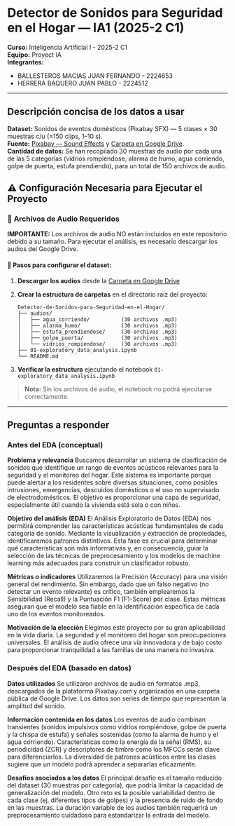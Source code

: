 
# Detector de Sonidos para Seguridad en el Hogar — IA1 (2025-2 C1)

**Curso:** Inteligencia Artificial I - 2025-2 C1  
**Equipo:** Proyect IA  
**Integrantes:**  
- BALLESTEROS MACIAS JUAN FERNANDO - 2224653
- HERRERA BAQUERO JUAN PABLO       - 2224512

---

## Descripción concisa de los datos a usar
**Dataset:** Sonidos de eventos domésticos (Pixabay SFX) — 5 clases × 30 muestras c/u (≈150 clips, 1–10 s).  
**Fuente:** [Pixabay — Sound Effects](https://pixabay.com/es/sound-effects/search/) y [Carpeta en Google Drive](https://drive.google.com/drive/folders/1y7ibtNqqgdMhxik_176RQQprkYSIPpYf?usp=sharing).  
**Cantidad de datos:**  Se han recopilado 30 muestras de audio por cada una de las 5 categorías (vidrios rompiéndose, alarma de humo, agua corriendo, golpe de puerta, estufa prendiendo), para un total de 150 archivos de audio.

## ⚠️ Configuración Necesaria para Ejecutar el Proyecto

### 📁 **Archivos de Audio Requeridos**
**IMPORTANTE:** Los archivos de audio NO están incluidos en este repositorio debido a su tamaño. Para ejecutar el análisis, es necesario descargar los audios del Google Drive.

#### 🔄 **Pasos para configurar el dataset:**

1. **Descargar los audios** desde la [Carpeta en Google Drive](https://drive.google.com/drive/folders/1y7ibtNqqgdMhxik_176RQQprkYSIPpYf?usp=sharing)

2. **Crear la estructura de carpetas** en el directorio raíz del proyecto:
   ```
   Detector-de-Sonidos-para-Seguridad-en-el-Hogar/
   ├── audios/
   │   ├── agua_corriendo/          (30 archivos .mp3)
   │   ├── alarma_humo/             (30 archivos .mp3)
   │   ├── estufa_prendiendose/     (30 archivos .mp3)
   │   ├── golpe_puerta/            (30 archivos .mp3)
   │   └── vidrios_rompiendose/     (30 archivos .mp3)
   ├── 01-exploratory_data_analysis.ipynb
   └── README.md
   ```

3. **Verificar la estructura** ejecutando el notebook `01-exploratory_data_analysis.ipynb`

> **Nota:** Sin los archivos de audio, el notebook no podrá ejecutarse correctamente.

---

## Preguntas a responder

### Antes del EDA (conceptual)
**Problema y relevancia** 
Buscamos desarrollar un sistema de clasificación de sonidos que identifique un rango de eventos acústicos relevantes para la seguridad y el monitoreo del hogar. Este sistema es importante porque puede alertar a los residentes sobre diversas situaciones, como posibles intrusiones, emergencias, descuidos domésticos o el uso no supervisado de electrodomésticos. El objetivo es proporcionar una capa de seguridad, especialmente útil cuando la vivienda está sola o con niños.

**Objetivo del análisis (EDA)**
El Análisis Exploratorio de Datos (EDA) nos permitirá comprender las características acústicas fundamentales de cada categoría de sonido. Mediante la visualización y extracción de propiedades, identificaremos patrones distintivos. Esta fase es crucial para determinar qué características son más informativas y, en consecuencia, guiar la selección de las técnicas de preprocesamiento y los modelos de machine learning más adecuados para construir un clasificador robusto.

**Métricas o indicadores** 
Utilizaremos la Precisión (Accuracy) para una visión general del rendimiento. Sin embargo, dado que un falso negativo (no detectar un evento relevante) es crítico, también emplearemos la Sensibilidad (Recall) y la Puntuación F1 (F1-Score) por clase. Estas métricas aseguran que el modelo sea fiable en la identificación específica de cada uno de los eventos monitoreados.

**Motivación de la elección**
Elegimos este proyecto por su gran aplicabilidad en la vida diaria. La seguridad y el monitoreo del hogar son preocupaciones universales. El análisis de audio ofrece una vía innovadora y de bajo costo para proporcionar tranquilidad a las familias de una manera no invasiva.

### Después del EDA (basado en datos)
**Datos utilizados** 
Se utilizaron archivos de audio en formatos .mp3, descargados de la plataforma Pixabay.com y organizados en una carpeta pública de Google Drive. Los datos son series de tiempo que representan la amplitud del sonido.

**Información contenida en los datos** 
Los eventos de audio combinan transientes (sonidos impulsivos como vidrios rompiéndose, golpe de puerta y la chispa de estufa) y señales sostenidas (como la alarma de humo y el agua corriendo). Características como la energía de la señal (RMS), su periodicidad (ZCR) y descriptores de timbre como los MFCCs serán clave para diferenciarlos. La diversidad de patrones acústicos entre las clases sugiere que un modelo podrá aprender a separarlas eficazmente.

**Desafíos asociados a los datos** 
El principal desafío es el tamaño reducido del dataset (30 muestras por categoría), que podría limitar la capacidad de generalización del modelo. Otro reto es la posible variabilidad dentro de cada clase (ej. diferentes tipos de golpes) y la presencia de ruido de fondo en las muestras. La duración variable de los audios también requerirá un preprocesamiento cuidadoso para estandarizar la entrada del modelo.


